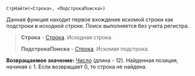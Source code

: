 ```bsl
СтрНайти(<Строка>, <ПодстрокаПоиска>)
```

Данная функция находит первое вхождение искомой строки как подстроки в исходной строке. Поиск выполняется без учета регистра.

> **Строка** - [Строка](v8help://SyntaxHelperQueries/LitString). Исходная строка.
> 
> **ПодстрокаПоиска** - [Строка](v8help://SyntaxHelperQueries/LitString). Искомая подстрока.

**Возвращаемое значение:** [Число](v8help://SyntaxHelperQueries/LitHum) (длина - 12). Найденная позиция, начиная с 1. Если возвращает 0, то строка не найдена.